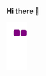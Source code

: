 ### Hi there 👋
![snake gif](https://github.com/sarahsilva0/sarahsilva0/blob/output/github-contribution-grid-snake.gif)
